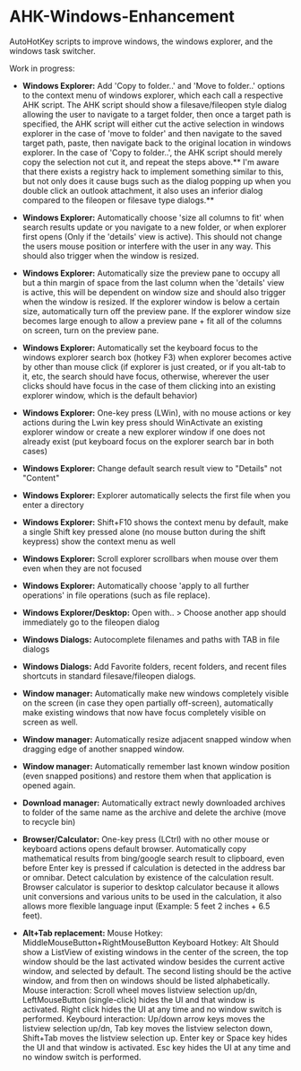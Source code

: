# AHK-Windows-Enhancement
AutoHotKey scripts to improve windows, the windows explorer, and the windows task switcher.

Work in progress:
* **Windows Explorer:** Add 'Copy to folder..' and 'Move to folder..' options to the context menu of windows explorer, which each call a respective AHK script. The AHK script should show a filesave/fileopen style dialog allowing the user to navigate to a target folder, then once a target path is specified, the AHK script will either cut the active selection in windows explorer in the case of 'move to folder' and then navigate to the saved target path, paste, then navigate back to the original location in windows explorer. In the case of 'Copy to folder..', the AHK script should merely copy the selection not cut it, and repeat the steps above.** I'm aware that there exists a registry hack to implement something similar to this, but not only does it cause bugs such as the dialog popping up when you double click an outlook attachment, it also uses an inferior dialog compared to the fileopen or filesave type dialogs.**


* **Windows Explorer:** Automatically choose 'size all columns to fit' when search results update or you navigate to a new folder, or when explorer first opens (Only if the 'details' view is active). This should not change the users mouse position or interfere with the user in any way. This should also trigger when the window is resized.


* **Windows Explorer:** Automatically size the preview pane to occupy all but a thin margin of space from the last column when the 'details' view is active, this will be dependent on window size and should also trigger when the window is resized. If the explorer window is below a certain size, automatically turn off the preview pane. If the explorer window size becomes large enough to allow a preview pane + fit all of the columns on screen, turn on the preview pane.


* **Windows Explorer:** Automatically set the keyboard focus to the windows explorer search box (hotkey F3) when explorer becomes active by other than mouse click (if explorer is just created, or if you alt-tab to it, etc, the search should have focus, otherwise, wherever the user clicks should have focus in the case of them clicking into an existing explorer window, which is the default behavior)


* **Windows Explorer:** One-key press (LWin), with no mouse actions or key actions during the Lwin key press should WinActivate an existing explorer window or create a new explorer window if one does not already exist (put keyboard focus on the explorer search bar in both cases)


* **Windows Explorer:** Change default search result view to "Details" not "Content"


* **Windows Explorer:** Explorer automatically selects the first file when you enter a directory


* **Windows Explorer:** Shift+F10 shows the context menu by default, make a single Shift key pressed alone (no mouse button during the shift keypress) show the context menu as well


* **Windows Explorer:** Scroll explorer scrollbars when mouse over them even when they are not focused


* **Windows Explorer:** Automatically choose 'apply to all further operations' in file operations (such as file replace).


* **Windows Explorer/Desktop:** Open with.. > Choose another app should immediately go to the fileopen dialog


* **Windows Dialogs:** Autocomplete filenames and paths with TAB in file dialogs


* **Windows Dialogs:** Add Favorite folders, recent folders, and recent files shortcuts in standard filesave/fileopen dialogs.


* **Window manager:** Automatically make new windows completely visible on the screen (in case they open partially off-screen), automatically make existing windows that now have focus completely visible on screen as well.


* **Window manager:** Automatically resize adjacent snapped window when dragging edge of another snapped window.


* **Window manager:**  Automatically remember last known window position (even snapped positions) and restore them when that application is opened again.


* **Download manager:**  Automatically extract newly downloaded archives to folder of the same name as the archive and delete the archive (move to recycle bin) 


* **Browser/Calculator:** One-key press (LCtrl) with no other mouse or keyboard actions opens default browser. Automatically copy mathematical results from bing/google search result to clipboard, even before Enter key is pressed if calculation is detected in the address bar or omnibar. Detect calculation by existence of the calculation result. Browser calculator is superior to desktop calculator because it allows unit conversions and various units to be used in the calculation, it also allows more flexible language input (Example: 5 feet 2 inches + 6.5 feet).


* **Alt+Tab replacement:**
Mouse Hotkey: MiddleMouseButton+RightMouseButton
Keyboard Hotkey: Alt
Should show a ListView of existing windows in the center of the screen, the top window should be the last activated window besides the current active window, and selected by default. The second listing should be the active window, and from then on windows should be listed alphabetically. 
Mouse interaction: Scroll wheel moves listview selection up/dn, LeftMouseButton (single-click) hides the UI and that window is activated. Right click hides the UI at any time and no window switch is performed.
Keybourd interaction: Up/down arrow keys moves the listview selection up/dn, Tab key moves the listview selecton down, Shift+Tab moves the listview selection up. Enter key or Space key hides the UI and that window is activated. Esc key hides the UI at any time and no window switch is performed.
